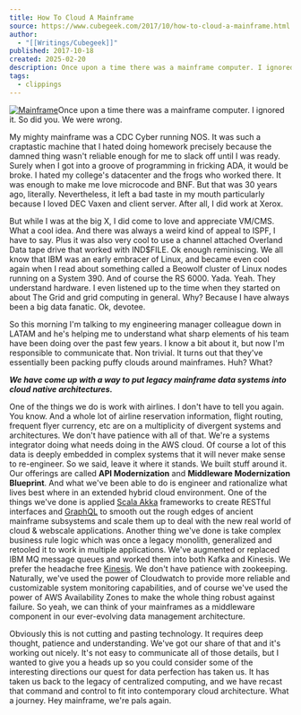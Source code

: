 ```yaml
---
title: How To Cloud A Mainframe
source: https://www.cubegeek.com/2017/10/how-to-cloud-a-mainframe.html
author:
  - "[[Writings/Cubegeek]]"
published: 2017-10-18
created: 2025-02-20
description: Once upon a time there was a mainframe computer. I ignored it. So did you. We were wrong. My mighty mainframe was a CDC Cyber running NOS. It was such a craptastic machine that I hated doing homework precisely because...
tags:
  - clippings
---
```

[![Mainframe](https://cobb.typepad.com/.a/6a00d834515ae969e201b7c92b58ff970b-320wi "Mainframe")](http://cobb.typepad.com/.a/6a00d834515ae969e201b7c92b58ff970b-popup)Once upon a time there was a mainframe computer. I ignored it. So did you. We were wrong.

My mighty mainframe was a CDC Cyber running NOS. It was such a craptastic machine that I hated doing homework precisely because the damned thing wasn't reliable enough for me to slack off until I was ready. Surely when I got into a groove of programming in fricking ADA, it would be broke. I hated my college's datacenter and the frogs who worked there. It was enough to make me love microcode and BNF. But that was 30 years ago, literally. Nevertheless, it left a bad taste in my mouth particularly because I loved DEC Vaxen and client server. After all, I did work at Xerox. 

But while I was at the big X, I did come to love and appreciate VM/CMS. What a cool idea. And there was always a weird kind of appeal to ISPF, I have to say. Plus it was also very cool to use a channel attached Overland Data tape drive that worked with IND$FILE. Ok enough reminiscing. We all know that IBM was an early embracer of Linux, and became even cool again when I read about something called a Beowolf cluster of Linux nodes running on a System 390. And of course the RS 6000. Yada. Yeah. They understand hardware. I even listened up to the time when they started on about The Grid and grid computing in general. Why? Because I have always been a big data fanatic. Ok, devotee. 

So this morning I'm talking to my engineering manager colleague down in LATAM and he's helping me to understand what sharp elements of his team have been doing over the past few years. I know a bit about it, but now I'm responsible to communicate that. Non trivial. It turns out that they've essentially been packing puffy clouds around mainframes. Huh? What?

***We have come up with a way to put legacy mainframe data systems into cloud native architectures.***

One of the things we do is work with airlines. I don't have to tell you again. You know. And a whole lot of airline reservation information, flight routing, frequent flyer currency, etc are on a multiplicity of divergent systems and architectures. We don't have patience with all of that. We're a systems integrator doing what needs doing in the AWS cloud. Of course a lot of this data is deeply embedded in complex systems that it will never make sense to re-engineer. So we said, leave it where it stands. We built stuff around it. Our offerings are called **API Modernization** and **Middleware Modernization Blueprint**. And what we've been able to do is engineer and rationalize what lives best where in an extended hybrid cloud environment. One of the things we've done is applied [Scala Akka](https://akka.io/) frameworks to create RESTful interfaces and [GraphQL](http://graphql.org/) to smooth out the rough edges of ancient mainframe subsystems and scale them up to deal with the new real world of cloud & webscale applications. Another thing we've done is take complex business rule logic which was once a legacy monolith, generalized and retooled it to work in multiple applications. We've augmented or replaced IBM MQ message queues and worked them into both Kafka and Kinesis. We prefer the headache free [Kinesis](https://aws.amazon.com/kinesis/). We don't have patience with zookeeping. Naturally, we've used the power of Cloudwatch to provide more reliable and customizable system monitoring capabilities, and of course we've used the power of AWS Availability Zones to make the whole thing robust against failure. So yeah, we can think of your mainframes as a middleware component in our ever-evolving data management architecture. 

Obviously this is not cutting and pasting technology. It requires deep thought, patience and understanding. We've got our share of that and it's working out nicely. It's not easy to communicate all of those details, but I wanted to give you a heads up so you could consider some of the interesting directions our quest for data perfection has taken us. It has taken us back to the legacy of centralized computing, and we have recast that command and control to fit into contemporary cloud architecture. What a journey. Hey mainframe, we're pals again.